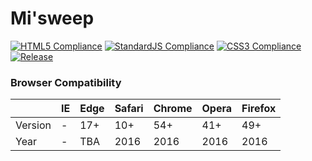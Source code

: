# Mi'sweep

[![HTML5 Compliance](https://img.shields.io/badge/HTML5-4_Warnings-yellow.svg?style=flat  )](https://validator.w3.org/nu/)
[![StandardJS Compliance](https://img.shields.io/badge/StandardJS-0_Issues-brightgreen.svg?style=flat)](https://standardjs.com/)
[![CSS3 Compliance](https://img.shields.io/badge/HTML5-0_Issues-brightgreen.svg?style=flat  )](https://validator.w3.org/nu/)
[![Release](https://img.shields.io/github/release/doccodes/mi-sweep.svg)](https://github.com/DocCodes/Mi-sweep/releases/latest)


### Browser Compatibility
|       | IE | Edge | Safari | Chrome | Opera | Firefox |
|-------|----|------|--------|--------|-------|---------|
|Version|  - |  17+ |   10+  |   54+  |  41+  |   49+   |
|Year   |  - |  TBA |  2016  |  2016  |  2016 |   2016  |
